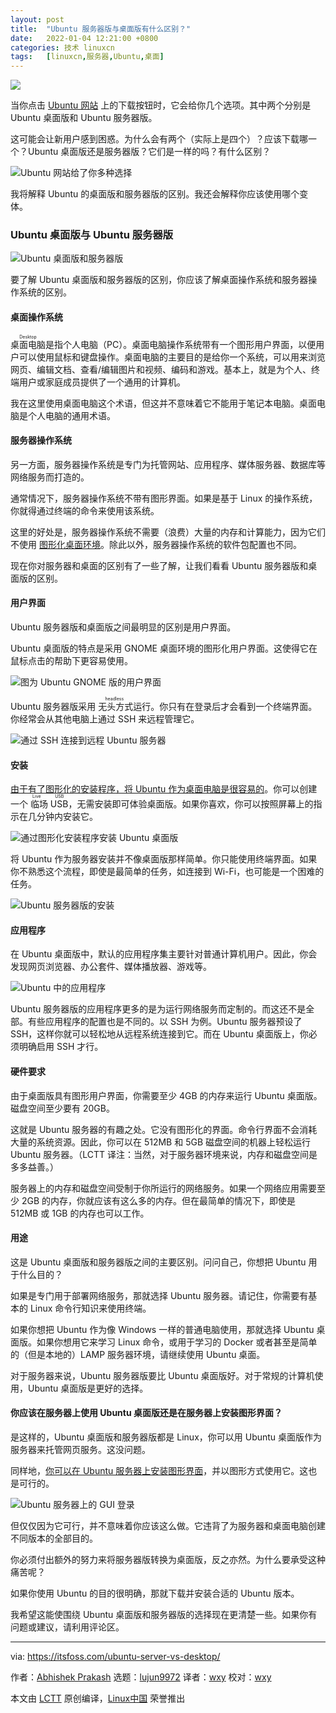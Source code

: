 ```yaml
---
layout: post
title:	"Ubuntu 服务器版与桌面版有什么区别？"
date:	2022-01-04 12:21:00 +0800 
categories:	技术 linuxcn 
tags:	[linuxcn,服务器,Ubuntu,桌面]
---
```



![](/Asserts/Images//attachment/album/202201/04/122152zdqkkqqqw6cgcdcq.jpg)


当你点击 [Ubuntu 网站](https://ubuntu.com/) 上的下载按钮时，它会给你几个选项。其中两个分别是 Ubuntu 桌面版和 Ubuntu 服务器版。


这可能会让新用户感到困惑。为什么会有两个（实际上是四个）？应该下载哪一个？Ubuntu 桌面版还是服务器版？它们是一样的吗？有什么区别？


![Ubuntu 网站给了你多种选择](/Asserts/Images//attachment/album/202201/04/122247ahsi0hjjfi8s6vi8.jpg)


我将解释 Ubuntu 的桌面版和服务器版的区别。我还会解释你应该使用哪个变体。


### Ubuntu 桌面版与 Ubuntu 服务器版


![Ubuntu 桌面版和服务器版](/Asserts/Images//attachment/album/202201/04/122201q8glzjld2wpw9dgg.png)


要了解 Ubuntu 桌面版和服务器版的区别，你应该了解桌面操作系统和服务器操作系统的区别。


#### 桌面操作系统


<ruby> 桌面电脑 <rt>  Desktop </rt></ruby>是指个人电脑（PC）。桌面电脑操作系统带有一个图形用户界面，以便用户可以使用鼠标和键盘操作。桌面电脑的主要目的是给你一个系统，可以用来浏览网页、编辑文档、查看/编辑图片和视频、编码和游戏。基本上，就是为个人、终端用户或家庭成员提供了一个通用的计算机。


我在这里使用桌面电脑这个术语，但这并不意味着它不能用于笔记本电脑。桌面电脑是个人电脑的通用术语。


#### 服务器操作系统


另一方面，服务器操作系统是专门为托管网站、应用程序、媒体服务器、数据库等网络服务而打造的。


通常情况下，服务器操作系统不带有图形界面。如果是基于 Linux 的操作系统，你就得通过终端的命令来使用该系统。


这里的好处是，服务器操作系统不需要（浪费）大量的内存和计算能力，因为它们不使用 [图形化桌面环境](https://itsfoss.com/what-is-desktop-environment/)。除此以外，服务器操作系统的软件包配置也不同。


现在你对服务器和桌面的区别有了一些了解，让我们看看 Ubuntu 服务器版和桌面版的区别。


#### 用户界面


Ubuntu 服务器版和桌面版之间最明显的区别是用户界面。


Ubuntu 桌面版的特点是采用 GNOME 桌面环境的图形化用户界面。这使得它在鼠标点击的帮助下更容易使用。


![图为 Ubuntu GNOME 版的用户界面](/Asserts/Images//attachment/album/202201/04/122204pw9t4qhwn2wz4vxv.png)


Ubuntu 服务器版采用<ruby> 无头方式 <rt>  headless </rt></ruby>运行。你只有在登录后才会看到一个终端界面。你经常会从其他电脑上通过 SSH 来远程管理它。


![通过 SSH 连接到远程 Ubuntu 服务器](/Asserts/Images//attachment/album/202201/04/122205ororspia6rs5saae.png)


#### 安装


[由于有了图形化的安装程序，将 Ubuntu 作为桌面电脑是很容易的](https://itsfoss.com/install-ubuntu/)。你可以创建一个<ruby> 临场 USB <rt>  Live USB </rt></ruby>，无需安装即可体验桌面版。如果你喜欢，你可以按照屏幕上的指示在几分钟内安装它。


![通过图形化安装程序安装 Ubuntu 桌面版](/Asserts/Images//attachment/album/202201/04/122207u83saza5355gcgr5.png)


将 Ubuntu 作为服务器安装并不像桌面版那样简单。你只能使用终端界面。如果你不熟悉这个流程，即使是最简单的任务，如连接到 Wi-Fi，也可能是一个困难的任务。


![Ubuntu 服务器版的安装](/Asserts/Images//attachment/album/202201/04/122209fk6f22mn66whnrar.png)


#### 应用程序


在 Ubuntu 桌面版中，默认的应用程序集主要针对普通计算机用户。因此，你会发现网页浏览器、办公套件、媒体播放器、游戏等。


![Ubuntu 中的应用程序](/Asserts/Images//attachment/album/202201/04/122209voe4c4fg4yokw9et.jpg)


Ubuntu 服务器版的应用程序更多的是为运行网络服务而定制的。而这还不是全部。有些应用程序的配置也是不同的。以 SSH 为例。Ubuntu 服务器预设了 SSH，这样你就可以轻松地从远程系统连接到它。而在 Ubuntu 桌面版上，你必须明确启用 SSH 才行。


#### 硬件要求


由于桌面版具有图形用户界面，你需要至少 4GB 的内存来运行 Ubuntu 桌面版。磁盘空间至少要有 20GB。


这就是 Ubuntu 服务器的有趣之处。它没有图形化的界面。命令行界面不会消耗大量的系统资源。因此，你可以在 512MB 和 5GB 磁盘空间的机器上轻松运行 Ubuntu 服务器。（LCTT 译注：当然，对于服务器环境来说，内存和磁盘空间是多多益善。）


服务器上的内存和磁盘空间受制于你所运行的网络服务。如果一个网络应用需要至少 2GB 的内存，你就应该有这么多的内存。但在最简单的情况下，即使是 512MB 或 1GB 的内存也可以工作。


#### 用途


这是 Ubuntu 桌面版和服务器版之间的主要区别。问问自己，你想把 Ubuntu 用于什么目的？


如果是专门用于部署网络服务，那就选择 Ubuntu 服务器。请记住，你需要有基本的 Linux 命令行知识来使用终端。


如果你想把 Ubuntu 作为像 Windows 一样的普通电脑使用，那就选择 Ubuntu 桌面版。如果你想用它来学习 Linux 命令，或用于学习的 Docker 或者甚至是简单的（但是本地的）LAMP 服务器环境，请继续使用 Ubuntu 桌面。


对于服务器来说，Ubuntu 服务器版要比 Ubuntu 桌面版好。对于常规的计算机使用，Ubuntu 桌面版是更好的选择。


#### 你应该在服务器上使用 Ubuntu 桌面版还是在服务器上安装图形界面？


是这样的，Ubuntu 桌面版和服务器版都是 Linux，你可以用 Ubuntu 桌面版作为服务器来托管网页服务。这没问题。


同样地，[你可以在 Ubuntu 服务器上安装图形界面](https://itsfoss.com/install-gui-ubuntu-server/)，并以图形方式使用它。这也是可行的。


![Ubuntu 服务器上的 GUI 登录](/Asserts/Images//attachment/album/202201/04/122210l7pvpjwqpqw9vqmb.png)


但仅仅因为它可行，并不意味着你应该这么做。它违背了为服务器和桌面电脑创建不同版本的全部目的。


你必须付出额外的努力来将服务器版转换为桌面版，反之亦然。为什么要承受这种痛苦呢？


如果你使用 Ubuntu 的目的很明确，那就下载并安装合适的 Ubuntu 版本。


我希望这能使围绕 Ubuntu 桌面版和服务器版的选择现在更清楚一些。如果你有问题或建议，请利用评论区。




---


via: <https://itsfoss.com/ubuntu-server-vs-desktop/>


作者：[Abhishek Prakash](https://itsfoss.com/author/abhishek/) 选题：[lujun9972](https://github.com/lujun9972) 译者：[wxy](https://github.com/wxy) 校对：[wxy](https://github.com/wxy)


本文由 [LCTT](https://github.com/LCTT/TranslateProject) 原创编译，[Linux中国](https://linux.cn/) 荣誉推出
